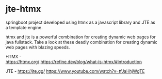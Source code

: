 # jte-htmx
springboot project developed using htmx as a javascript library and JTE as a template engine.

htmx and jte is a powerful combination for creating dynamic web pages for java fullstack. 
Take a look at these deadly combination for creating dynamic web pages with blazing speeds.

HTMX -   
https://htmx.org/
https://refine.dev/blog/what-is-htmx/#introduction

JTE - 
https://jte.gg/
https://www.youtube.com/watch?v=tfJaHhjWgTE
